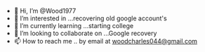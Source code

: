 - 👋 Hi, I’m @Wood1977
- 👀 I’m interested in ...recovering old google account's 
- 🌱 I’m currently learning ...starting college 
- 💞️ I’m looking to collaborate on ...Google recovery 
- 📫 How to reach me .. by email at woodcharles044@gmail.com

<!---
Wood1977/Wood1977 is a ✨ special ✨ repository because its `README.md` (this file) appears on your GitHub profile.
You can click the Preview link to take a look at your changes.
--->
